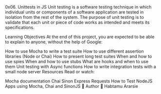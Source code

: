 0x06. Unittests in JS
Unit testing is a software testing technique in which individual units or components of a software application are tested in isolation from the rest of the system. The purpose of unit testing is to validate that each unit or piece of code works as intended and meets its specifications.

Learning Objectives
At the end of this project, you are expected to be able to explain to anyone, without the help of Google:

How to use Mocha to write a test suite
How to use different assertion libraries (Node or Chai)
How to present long test suites
When and how to use spies
When and how to use stubs
What are hooks and when to use them
Unit testing with Async functions
How to write integration tests with a small node server
Resources
Read or watch:

Mocha documentation
Chai
Sinon
Express
Requests
How to Test NodeJS Apps using Mocha, Chai and SinonJS
📝 Author
👨 Habtamu Ararsie
